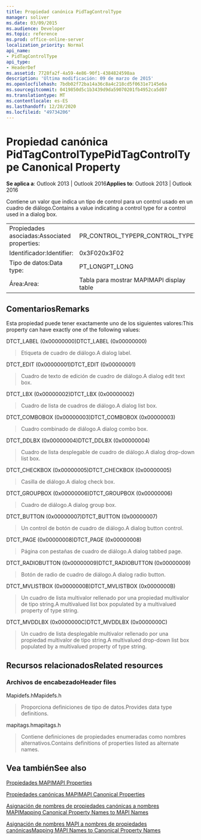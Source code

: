 ```yaml
---
title: Propiedad canónica PidTagControlType
manager: soliver
ms.date: 03/09/2015
ms.audience: Developer
ms.topic: reference
ms.prod: office-online-server
localization_priority: Normal
api_name:
- PidTagControlType
api_type:
- HeaderDef
ms.assetid: 7728fa2f-4a59-4e86-90f1-4384824598aa
description: 'Última modificación: 09 de marzo de 2015'
ms.openlocfilehash: 7bdb02f72ba14a36c8a4c218cd5f0631e7145e6a
ms.sourcegitcommit: 0419850d5c1b3439d9da59070201fb4952ca5d07
ms.translationtype: MT
ms.contentlocale: es-ES
ms.lasthandoff: 12/28/2020
ms.locfileid: "49734206"
---
```

# <a name="pidtagcontroltype-canonical-property"></a><span data-ttu-id="d993d-103">Propiedad canónica PidTagControlType</span><span class="sxs-lookup"><span data-stu-id="d993d-103">PidTagControlType Canonical Property</span></span>

  
  
<span data-ttu-id="d993d-104">**Se aplica a**: Outlook 2013 | Outlook 2016</span><span class="sxs-lookup"><span data-stu-id="d993d-104">**Applies to**: Outlook 2013 | Outlook 2016</span></span> 
  
<span data-ttu-id="d993d-105">Contiene un valor que indica un tipo de control para un control usado en un cuadro de diálogo.</span><span class="sxs-lookup"><span data-stu-id="d993d-105">Contains a value indicating a control type for a control used in a dialog box.</span></span> 
  
|||
|:-----|:-----|
|<span data-ttu-id="d993d-106">Propiedades asociadas:</span><span class="sxs-lookup"><span data-stu-id="d993d-106">Associated properties:</span></span>  <br/> |<span data-ttu-id="d993d-107">PR_CONTROL_TYPE</span><span class="sxs-lookup"><span data-stu-id="d993d-107">PR_CONTROL_TYPE</span></span>  <br/> |
|<span data-ttu-id="d993d-108">Identificador:</span><span class="sxs-lookup"><span data-stu-id="d993d-108">Identifier:</span></span>  <br/> |<span data-ttu-id="d993d-109">0x3F02</span><span class="sxs-lookup"><span data-stu-id="d993d-109">0x3F02</span></span>  <br/> |
|<span data-ttu-id="d993d-110">Tipo de datos:</span><span class="sxs-lookup"><span data-stu-id="d993d-110">Data type:</span></span>  <br/> |<span data-ttu-id="d993d-111">PT_LONG</span><span class="sxs-lookup"><span data-stu-id="d993d-111">PT_LONG</span></span>  <br/> |
|<span data-ttu-id="d993d-112">Área:</span><span class="sxs-lookup"><span data-stu-id="d993d-112">Area:</span></span>  <br/> |<span data-ttu-id="d993d-113">Tabla para mostrar MAPI</span><span class="sxs-lookup"><span data-stu-id="d993d-113">MAPI display table</span></span>  <br/> |
   
## <a name="remarks"></a><span data-ttu-id="d993d-114">Comentarios</span><span class="sxs-lookup"><span data-stu-id="d993d-114">Remarks</span></span>

<span data-ttu-id="d993d-115">Esta propiedad puede tener exactamente uno de los siguientes valores:</span><span class="sxs-lookup"><span data-stu-id="d993d-115">This property can have exactly one of the following values:</span></span>
    
<span data-ttu-id="d993d-116">DTCT_LABEL (0x00000000)</span><span class="sxs-lookup"><span data-stu-id="d993d-116">DTCT_LABEL (0x00000000)</span></span>
  
> <span data-ttu-id="d993d-117">Etiqueta de cuadro de diálogo.</span><span class="sxs-lookup"><span data-stu-id="d993d-117">A dialog label.</span></span>
   
<span data-ttu-id="d993d-118">DTCT_EDIT (0x00000001)</span><span class="sxs-lookup"><span data-stu-id="d993d-118">DTCT_EDIT (0x00000001)</span></span>
  
> <span data-ttu-id="d993d-119">Cuadro de texto de edición de cuadro de diálogo.</span><span class="sxs-lookup"><span data-stu-id="d993d-119">A dialog edit text box.</span></span>

<span data-ttu-id="d993d-120">DTCT_LBX (0x00000002)</span><span class="sxs-lookup"><span data-stu-id="d993d-120">DTCT_LBX (0x00000002)</span></span>
  
> <span data-ttu-id="d993d-121">Cuadro de lista de cuadros de diálogo.</span><span class="sxs-lookup"><span data-stu-id="d993d-121">A dialog list box.</span></span>
    
<span data-ttu-id="d993d-122">DTCT_COMBOBOX (0x00000003)</span><span class="sxs-lookup"><span data-stu-id="d993d-122">DTCT_COMBOBOX (0x00000003)</span></span>
  
> <span data-ttu-id="d993d-123">Cuadro combinado de diálogo.</span><span class="sxs-lookup"><span data-stu-id="d993d-123">A dialog combo box.</span></span>

<span data-ttu-id="d993d-124">DTCT_DDLBX (0x00000004)</span><span class="sxs-lookup"><span data-stu-id="d993d-124">DTCT_DDLBX (0x00000004)</span></span>
  
> <span data-ttu-id="d993d-125">Cuadro de lista desplegable de cuadro de diálogo.</span><span class="sxs-lookup"><span data-stu-id="d993d-125">A dialog drop-down list box.</span></span>

<span data-ttu-id="d993d-126">DTCT_CHECKBOX (0x00000005)</span><span class="sxs-lookup"><span data-stu-id="d993d-126">DTCT_CHECKBOX (0x00000005)</span></span>
  
> <span data-ttu-id="d993d-127">Casilla de diálogo.</span><span class="sxs-lookup"><span data-stu-id="d993d-127">A dialog check box.</span></span>

<span data-ttu-id="d993d-128">DTCT_GROUPBOX (0x00000006)</span><span class="sxs-lookup"><span data-stu-id="d993d-128">DTCT_GROUPBOX (0x00000006)</span></span>
  
> <span data-ttu-id="d993d-129">Cuadro de diálogo.</span><span class="sxs-lookup"><span data-stu-id="d993d-129">A dialog group box.</span></span>
  
<span data-ttu-id="d993d-130">DTCT_BUTTON (0x00000007)</span><span class="sxs-lookup"><span data-stu-id="d993d-130">DTCT_BUTTON (0x00000007)</span></span>
  
> <span data-ttu-id="d993d-131">Un control de botón de cuadro de diálogo.</span><span class="sxs-lookup"><span data-stu-id="d993d-131">A dialog button control.</span></span>
    
<span data-ttu-id="d993d-132">DTCT_PAGE (0x00000008)</span><span class="sxs-lookup"><span data-stu-id="d993d-132">DTCT_PAGE (0x00000008)</span></span>
  
> <span data-ttu-id="d993d-133">Página con pestañas de cuadro de diálogo.</span><span class="sxs-lookup"><span data-stu-id="d993d-133">A dialog tabbed page.</span></span>
    
<span data-ttu-id="d993d-134">DTCT_RADIOBUTTON (0x00000009)</span><span class="sxs-lookup"><span data-stu-id="d993d-134">DTCT_RADIOBUTTON (0x00000009)</span></span>
  
> <span data-ttu-id="d993d-135">Botón de radio de cuadro de diálogo.</span><span class="sxs-lookup"><span data-stu-id="d993d-135">A dialog radio button.</span></span>
    
<span data-ttu-id="d993d-136">DTCT_MVLISTBOX (0x0000000B)</span><span class="sxs-lookup"><span data-stu-id="d993d-136">DTCT_MVLISTBOX (0x0000000B)</span></span>
  
> <span data-ttu-id="d993d-137">Un cuadro de lista multivalor rellenado por una propiedad multivalor de tipo string.</span><span class="sxs-lookup"><span data-stu-id="d993d-137">A multivalued list box populated by a multivalued property of type string.</span></span>
    
<span data-ttu-id="d993d-138">DTCT_MVDDLBX (0x0000000C)</span><span class="sxs-lookup"><span data-stu-id="d993d-138">DTCT_MVDDLBX (0x0000000C)</span></span>
  
> <span data-ttu-id="d993d-139">Un cuadro de lista desplegable multivalor rellenado por una propiedad multivalor de tipo string.</span><span class="sxs-lookup"><span data-stu-id="d993d-139">A multivalued drop-down list box populated by a multivalued property of type string.</span></span>
    
## <a name="related-resources"></a><span data-ttu-id="d993d-140">Recursos relacionados</span><span class="sxs-lookup"><span data-stu-id="d993d-140">Related resources</span></span>

### <a name="header-files"></a><span data-ttu-id="d993d-141">Archivos de encabezado</span><span class="sxs-lookup"><span data-stu-id="d993d-141">Header files</span></span>

<span data-ttu-id="d993d-142">Mapidefs.h</span><span class="sxs-lookup"><span data-stu-id="d993d-142">Mapidefs.h</span></span>
  
> <span data-ttu-id="d993d-143">Proporciona definiciones de tipo de datos.</span><span class="sxs-lookup"><span data-stu-id="d993d-143">Provides data type definitions.</span></span>
    
<span data-ttu-id="d993d-144">mapitags.h</span><span class="sxs-lookup"><span data-stu-id="d993d-144">mapitags.h</span></span>
  
> <span data-ttu-id="d993d-145">Contiene definiciones de propiedades enumeradas como nombres alternativos.</span><span class="sxs-lookup"><span data-stu-id="d993d-145">Contains definitions of properties listed as alternate names.</span></span>
    
## <a name="see-also"></a><span data-ttu-id="d993d-146">Vea también</span><span class="sxs-lookup"><span data-stu-id="d993d-146">See also</span></span>



[<span data-ttu-id="d993d-147">Propiedades MAPI</span><span class="sxs-lookup"><span data-stu-id="d993d-147">MAPI Properties</span></span>](mapi-properties.md)
  
[<span data-ttu-id="d993d-148">Propiedades canónicas MAPI</span><span class="sxs-lookup"><span data-stu-id="d993d-148">MAPI Canonical Properties</span></span>](mapi-canonical-properties.md)
  
[<span data-ttu-id="d993d-149">Asignación de nombres de propiedades canónicas a nombres MAPI</span><span class="sxs-lookup"><span data-stu-id="d993d-149">Mapping Canonical Property Names to MAPI Names</span></span>](mapping-canonical-property-names-to-mapi-names.md)
  
[<span data-ttu-id="d993d-150">Asignación de nombres MAPI a nombres de propiedades canónicas</span><span class="sxs-lookup"><span data-stu-id="d993d-150">Mapping MAPI Names to Canonical Property Names</span></span>](mapping-mapi-names-to-canonical-property-names.md)

